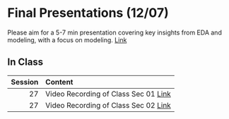 Final Presentations (12/07)
============================

Please aim for a 5-7 min presentation covering key insights from EDA and modeling, with a focus on modeling.  [Link](../../sessions/session27)

## In Class

|   Session | Content                                                                                                                                                    |
|----------:|:-----------------------------------------------------------------------------------------------------------------------------------------------------------|
|        27 | Video Recording of Class Sec 01 [Link](https://rensselaer.webex.com/recordingservice/sites/rensselaer/recording/e08d40341b0e4214b626d1c2f82212ab/playback) |
|        27 | Video Recording of Class Sec 02 [Link](https://rensselaer.webex.com/recordingservice/sites/rensselaer/recording/500fc42a5d0a4ac2b8335ab0ae6074c4/playback) |

